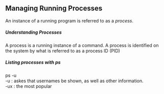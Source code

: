 ## Managing Running Processes
An instance of a running program is referred to as a *process*.

##### Understanding Processes
A process is a running instance of a command. A process is identified on the system by what is referred to as a process ID (PID)

##### Listing processes with ps
ps -u\
-u : askes that usernames be shown, as well as other information.\
-ux : the most popular

